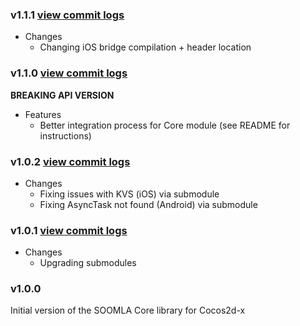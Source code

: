 ### v1.1.1 [view commit logs](https://github.com/soomla/soomla-cocos2dx-core/compare/v1.1.0...v1.1.1)

* Changes
  * Changing iOS bridge compilation + header location

### v1.1.0 [view commit logs](https://github.com/soomla/soomla-cocos2dx-core/compare/v1.0.2...v1.1.0)

**BREAKING API VERSION**

* Features
  * Better integration process for Core module (see README for instructions)

### v1.0.2 [view commit logs](https://github.com/soomla/soomla-cocos2dx-core/compare/v1.0.1...v1.0.2)

* Changes
  * Fixing issues with KVS (iOS) via submodule
  * Fixing AsyncTask not found (Android) via submodule

### v1.0.1 [view commit logs](https://github.com/soomla/soomla-cocos2dx-core/compare/v1.0.0...v1.0.1)

* Changes
  * Upgrading submodules

### v1.0.0

Initial version of the SOOMLA Core library for Cocos2d-x

